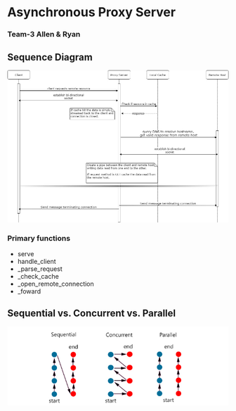 
# Asynchronous Proxy Server
### Team-3 Allen & Ryan

## Sequence Diagram
![Async-Parallel-Img](img/diagram.jpg)

### Primary functions
- serve
- handle_client
- _parse_request
- _check_cache
- _open_remote_connection
- _foward


## Sequential vs. Concurrent vs. Parallel
![Async-Parallel-Img](img/parallel_sequential_concurrent.jpg)